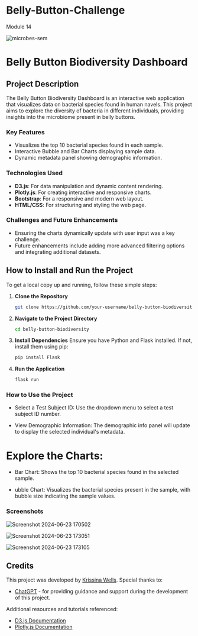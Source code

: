 # Belly-Button-Challenge
Module 14 

![microbes-sem](https://github.com/KrissinaW/Belly-Button-Challenge/assets/162597320/ee44335b-799d-497b-8858-d981e5f5895a)


# Belly Button Biodiversity Dashboard

## Project Description

The Belly Button Biodiversity Dashboard is an interactive web application that visualizes data on bacterial species found in human navels. This project aims to explore the diversity of bacteria in different individuals, providing insights into the microbiome present in belly buttons.

### Key Features

- Visualizes the top 10 bacterial species found in each sample.
- Interactive Bubble and Bar Charts displaying sample data.
- Dynamic metadata panel showing demographic information.

### Technologies Used

- **D3.js**: For data manipulation and dynamic content rendering.
- **Plotly.js**: For creating interactive and responsive charts.
- **Bootstrap**: For a responsive and modern web layout.
- **HTML/CSS**: For structuring and styling the web page.

### Challenges and Future Enhancements

- Ensuring the charts dynamically update with user input was a key challenge.
- Future enhancements include adding more advanced filtering options and integrating additional datasets.

## How to Install and Run the Project

To get a local copy up and running, follow these simple steps:

1. **Clone the Repository**
   ```sh
   git clone https://github.com/your-username/belly-button-biodiversity.git
   
2. **Navigate to the Project Directory**
   ```sh
   cd belly-button-biodiversity

3. **Install Dependencies**
Ensure you have Python and Flask installed. If not, install them using pip:
   ```sh
   pip install Flask

4. **Run the Application**
   ```sh
   flask run


### How to Use the Project
- Select a Test Subject ID: Use the dropdown menu to select a test subject ID number.
  
- View Demographic Information: The demographic info panel will update to display the selected individual's metadata.
  
# Explore the Charts:

- Bar Chart: Shows the top 10 bacterial species found in the selected sample.
  
- ubble Chart: Visualizes the bacterial species present in the sample, with bubble size indicating the sample values.

### Screenshots

![Screenshot 2024-06-23 170502](https://github.com/KrissinaW/Belly-Button-Challenge/assets/162597320/121ffa3e-35ca-4d24-90a4-71bbf91be9ff)

![Screenshot 2024-06-23 173051](https://github.com/KrissinaW/Belly-Button-Challenge/assets/162597320/4725d4d0-5526-4afe-be70-305f2692cb94)

![Screenshot 2024-06-23 173105](https://github.com/KrissinaW/Belly-Button-Challenge/assets/162597320/b3e4c9a1-0313-4a4f-9aaa-1c53783bdec7)

## Credits

This project was developed by [Krissina Wells](https://github.com/KrissinaW). Special thanks to:

- [ChatGPT](https://openai.com/chatgpt) - for providing guidance and support during the development of this project.

Additional resources and tutorials referenced:

- [D3.js Documentation](https://d3js.org/)
- [Plotly.js Documentation](https://plotly.com/javascript/)



